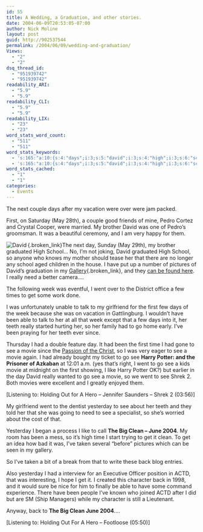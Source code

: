 ```yaml
---
id: 55
title: A Wedding, a Graduation, and other stories.
date: 2004-06-09T20:53:05-07:00
author: Nick Moline
layout: post
guid: http://902537544
permalink: /2004/06/09/wedding-and-graduation/
Views:
  - "2"
  - "2"
dsq_thread_id:
  - "951939742"
  - "951939742"
readability_ARI:
  - "5.9"
  - "5.9"
readability_CLI:
  - "5.9"
  - "5.9"
readability_LIX:
  - "23"
  - "23"
word_stats_word_count:
  - "511"
  - "511"
word_stats_keywords:
  - 's:165:"a:10:{s:4:"days";i:3;s:5:"david";i:3;s:4:"high";i:3;s:6:"school";i:3;s:6:"really";i:3;s:4:"week";i:3;s:4:"went";i:4;s:5:"teeth";i:3;s:5:"movie";i:4;s:5:"clean";i:3;}";'
  - 's:165:"a:10:{s:4:"days";i:3;s:5:"david";i:3;s:4:"high";i:3;s:6:"school";i:3;s:6:"really";i:3;s:4:"week";i:3;s:4:"went";i:4;s:5:"teeth";i:3;s:5:"movie";i:4;s:5:"clean";i:3;}";'
word_stats_cached:
  - "1"
  - "1"
categories:
  - Events
---
```

The next couple days after my vacation were over were jam packed.

<!--more-->

First, on Saturday (May 28th), a couple good friends of mine, Pedro Cortez and Crystal Cooper, were married. My brother David was one of Pedro&#8217;s groomsman. It was a beautiful ceremony, and I am very happy for them.

[<img align="left" class="g2image_float_right" title="David" alt="David" src="https://i1.wp.com/cap.portalkeeper.info/gallery/d/493-3/David_s_Graduation_010.jpg?w=760" data-recalc-dims="1" />](http://cap.portalkeeper.info/v/events/davidgrad/){.broken_link}The next day, Sunday (May 29th), my brother graduated High School&#8230; No, I&#8217;m not joking, David graduated High School, so anyone who knows my mother should tease her that there are no longer any school aged children in the house. I have put up a number of pictures of David&#8217;s graduation in my [Gallery](http://cap.portalkeeper.info/v/events/davidgrad/ "Gallery"){.broken_link}, and they <a target="_blank" title="David the Graduate" href="http://cap.portalkeeper.info/v/events/davidgrad/" class="broken_link">can be found here</a>. I really need a better camera&#8230;.

The following week was eventful, I went over to the District office a few times to get some work done.

I was unfortunately unable to talk to my girlfriend for the first few days of the week because she was on vacation in Gattlingburg. I wouldn&#8217;t have been able to talk to her at all that week except that a few days into it, her teeth really started hurting her, so her family had to go home early. I&#8217;ve been praying for her teeth ever since.

Thursday I had a double feature day. It had been the first time I had gone to see a movie since the <a target="_oldblog" href="http://cap.subspacelink.com/archives/000045.html" class="broken_link">Passion of the Christ</a>, so I was very eager to see a movie again. I had already bought my ticket to go see **Harry Potter: and the Prisoner of Azkaban** at 12:01 a.m. (yes that&#8217;s right, I went to go see a kids movie at midnight on the first showing, I like Harry Potter OK?) but earlier in the day David really wanted to go see a movie, so we went to see Shrek 2. Both movies were excellent and I greatly enjoyed them.

<div class="media">
  [Listening to: Holding Out for A Hero &#8211; Jennifer Saunders &#8211; Shrek 2 (03:56)]
</div>

My girlfriend went to the dentist yesterday to see about her teeth and they told her that she was going to need to see a specialist, so she&#8217;s worried about the cost of that.

Yesterday I began a process I like to call **The Big Clean &#8211; June 2004**. My room has been a mess, so it&#8217;s high time I start trying to get it clean. To get an idea how bad it was, I&#8217;ve taken several &#8220;before&#8221; pictures which can be seen in my gallery.

So I&#8217;ve taken a bit of a break from that to write these back blog entries.

Also yesterday I had a interview for an Executive Officer position in ACTD, that was interesting, I hope I get it. I created this character back in 1998, and it would sure be nice for him to finally be able to have some command experience. There have been people I&#8217;ve known who joined ACTD after I did but are SM (Ship Managers) while my character is still a Lieutenant.

Anyway, back to **The Big Clean June 2004**&#8230;.

<div class="media">
  [Listening to: Holding Out For A Hero &#8211; Footloose (05:50)]
</div>